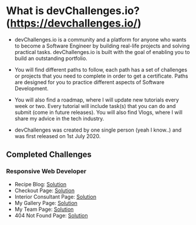 # What is devChallenges.io? (https://devchallenges.io/)

- devChallenges.io is a community and a platform for anyone who wants to become a Software Engineer by building real-life projects and solving practical tasks. devChallenges.io is built with the goal of enabling you to build an outstanding portfolio.

- You will find different paths to follow, each path has a set of challenges or projects that you need to complete in order to get a certificate. Paths are designed for you to practice different aspects of Software Development.

- You will also find a roadmap, where I will update new tutorials every week or two. Every tutorial will include task(s) that you can do and submit (come in future releases). You will also find Vlogs, where I will share my advice in the tech industry.

- devChallenges was created by one single person (yeah I know..) and was first released on 1st July 2020.

## Completed Challenges

### Responsive Web Developer
- Recipe Blog: [Solution](https://faiz-recipe-blog.netlify.app/)
- Checkout Page: [Solution](https://faiz-checkout-page.netlify.app/)
- Interior Consultant Page: [Solution](https://faiz-interior-consultant.netlify.app/)
- My Gallery Page: [Solution](https://faiz-my-gallery.netlify.app/)
- My Team Page: [Solution](https://faiz-my-team-page.netlify.app/)
- 404 Not Found Page: [Solution](https://faiz-404-not-found.netlify.app/)
